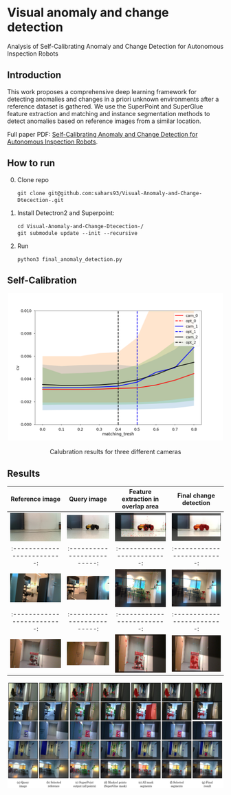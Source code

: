 # Visual anomaly and change detection

Analysis of  Self-Calibrating Anomaly and Change Detection for Autonomous Inspection Robots

## Introduction

This work proposes a comprehensive deep learning framework for detecting anomalies and changes in a priori unknown environments after a reference dataset is gathered. We use the SuperPoint and SuperGlue feature extraction and matching and instance segmentation methods to detect anomalies based on reference images from a similar location. 

Full paper PDF: [Self-Calibrating Anomaly and Change Detection for Autonomous Inspection Robots](https://arxiv.org/pdf/2209.02379.pdf).

## How to run

   0. Clone repo
      ```
      git clone git@github.com:sahars93/Visual-Anomaly-and-Change-Dtecection-.git
      ```
   1. Install Detectron2 and Superpoint:
      ```
      cd Visual-Anomaly-and-Change-Dtecection-/
      git submodule update --init --recursive
      ```
   2. Run
      ```
      python3 final_anomaly_detection.py

## Self-Calibration

<div align=center>
  <img src="./self_calibration/calibration_results/cameras_key_thresh0.003.png" width="500" />
  <p align="center">Calubration results for three different cameras</p>
</div>



## Results

Reference image            |  Query image            |  Feature extraction in overlap area            |  Final change detection        
:-------------------------:|:-------------------------:|:-------------------------:|:-------------------------: 
<img src="./input_images/b1.jpeg" width="240" />  |  <img src="./input_images/b2.jpeg" width="240" />  |  <img src="./output_images/overlapedPoints.jpg" width="240" />  |  <img src="./output_images/a_final.jpg" width="240" />
:-------------------------:|:-------------------------:|:-------------------------:|:-------------------------: 
<img src="./input_images/c1.jpg" width="240" />  |  <img src="./input_images/c2.jpg" width="240" />  |  <img src="./output_images/overlapedPoints12.jpg" width="240" />  |  <img src="./output_images/a_final12.jpg" width="240" />
:-------------------------:|:-------------------------:|:-------------------------:|:-------------------------: 
<img src="./input_images/a1.jpg" width="240" />  |  <img src="./input_images/a2.jpg" width="240" />  |  <img src="./output_images/overlapedPoints2.jpg" width="240" />  |  <img src="./output_images/a_final2.jpg" width="240" />

![](./output_images/all_together.png)
